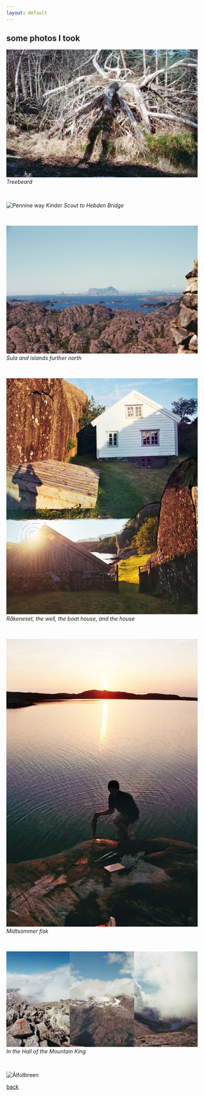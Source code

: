 ```yaml
---
layout: default
---
```


## some photos I took 

![tree shadow](./assets/img/tree_shaow.jpg)
*Treebeard*

&nbsp;

![Pennine way](./assets/img/along_the_pennine_way.png)
*Kinder Scout to Hebden Bridge*

&nbsp;

![Sula](./assets/img/hardbakke.jpg)
*Sula and islands further north*

&nbsp;

![Råkeneset](./assets/img/rakeneset.JPG)
*Råkeneset, the well, the boat house, and the house*

&nbsp;

![Sotra](./assets/img/sotra.jpg)
*Midtsommer fisk*

&nbsp;

![In the Hall of the Mountain King](./assets/img/Alfotbreen.png)
*In the Hall of the Mountain King*

&nbsp;

![Ålfotbreen](./assets/img/lfotbreen2.JPG)

<!-- ![cam ely](./assets/img/cam_ely.jpg)
*Endless coloured ways* -->

[back](./)
